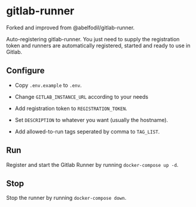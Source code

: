 # gitlab-runner

Forked and improved from @abelfodil/gitlab-runner.

Auto-registering gitlab-runner. You just need to supply the registration token and runners are automatically registered, started and ready to use in Gitlab.

## Configure

- Copy `.env.example` to `.env`.

- Change `GITLAB_INSTANCE_URL` according to your needs

- Add registration token to `REGISTRATION_TOKEN`.

- Set `DESCRIPTION` to whatever you want (usually the hostname).

- Add allowed-to-run tags seperated by comma to `TAG_LIST`.

## Run

Register and start the Gitlab Runner by running `docker-compose up -d`.

## Stop

Stop the runner by running `docker-compose down`.
